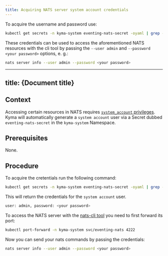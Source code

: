 ```yaml
---
title: Acquiring NATS server system account credentials
---
```


To acquire the username and password use:
```bash
kubectl get secrets -n kyma-system eventing-nats-secret -oyaml | grep -e accountsJson | awk '{print $2}' | base64 -d | grep {user: | awk '{$1=$1};1' | awk '{print substr($0, 2, length($0) - 2)}'
```
These credentials can be used to access the aforementioned NATS resources with the cli tool by passing the `--user admin` and `--password <your password>` options, e. g.:
```bash
nats server info --user admin --password <your password>
```

---
title: {Document title}
---

<!-- Use this template to write "how-to" instructions that enable users to accomplish a task. Each task topic should tell how to perform a single, specific procedure.

You can use this template for any step-by-step instruction, no matter whether it's a task during the getting started guide, a tutorial for software developers, or an operational guide.

For the document file name, follow the pattern `{COMPONENT_ABBRV}-{NUMBER_PER_COMPONENT}-{FILE_NAME}.md`.

Select a title that describes the task that's accomplished, not the documented software feature. For example, use "Define resource consumption", not "Select a profile". Use the imperative "Select...", rather than gerund form "Selecting..." or "How to select...".

With regards to structure, it’s nice to have an **introductory paragraph** ("why would I want to do this task?"), **prerequisites** if needed, then the **steps**, and finally the expected **result** that shows the operation was successful.
It's good practice to have 5-9 steps; anything longer can probably be split.
-->

## Context

Accessing certain resources in NATS requires [`system_account` privileges](https://docs.nats.io/running-a-nats-service/configuration/sys_accounts). Kyma will automatically generate a `system account` user via a Secret dubbed `eventing-nats-secret` in the `kyma-system` Namespace.

## Prerequisites

None.

## Procedure

To acquire the cretentials run the following command:

```bash
kubectl get secrets -n kyma-system eventing-nats-secret -oyaml | grep -e accountsJson | awk '{print $2}' | base64 -d | grep {user: | awk '{$1=$1};1' | awk '{print substr($0, 2, length($0) - 2)}'
```

This will return the credentials for the `system account` user.
```bash
user: admin, password: <your password>
```

To access the NATS server with the [nats-cli tool](https://github.com/nats-io/natscli) you need to first forward its port:
```bash
kubectl port-forward -n kyma-system svc/eventing-nats 4222
```
Now you can send your nats commands by passing the credentials:
```bash
nats server info --user admin --password <your password>
```
